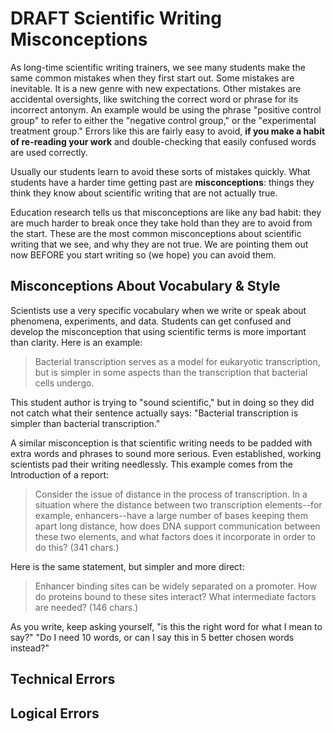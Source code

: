 # DRAFT Scientific Writing Misconceptions

As long-time scientific writing trainers, we see many students make the same common mistakes when they first start out. Some mistakes are inevitable. It is a new genre with new expectations. Other mistakes are accidental oversights, like switching the correct word or phrase for its incorrect antonym. An example would be using the phrase "positive control group" to refer to either the "negative control group," or the "experimental treatment group." Errors like this are fairly easy to avoid, __if you make a habit of re-reading your work__ and double-checking that easily confused words are used correctly.  

Usually our students learn to avoid these sorts of mistakes quickly. What students have a harder time getting past are __misconceptions__: things they think they know about scientific writing that are not actually true.

Education research tells us that misconceptions are like any bad habit: they are much harder to break once they take hold than they are to avoid from the start. These are the most common misconceptions about scientific writing that we see, and why they are not true. We are pointing them out now BEFORE you start writing so (we hope) you can avoid them.


## Misconceptions About Vocabulary & Style

Scientists use a very specific vocabulary when we write or speak about phenomena, experiments, and data. Students can get confused and develop the misconception that using scientific terms is more important than clarity. Here is an example: 

> Bacterial transcription serves as a model for eukaryotic transcription, but is simpler in some aspects than the transcription that bacterial cells undergo.

This student author is trying to "sound scientific," but in doing so they did not catch what their sentence actually says: "Bacterial transcription is simpler than bacterial transcription." 

A similar misconception is that scientific writing needs to be padded with extra words and phrases to sound more serious. Even established, working scientists pad their writing needlessly. This example comes from the Introduction of a report:
    
>Consider the issue of distance in the process of transcription. In a situation where the distance between two transcription elements--for example, enhancers--have a large number of bases keeping them apart long distance, how does DNA support communication between these two elements, and what factors does it incorporate in order to do this? (341 chars.)

Here is the same statement, but simpler and more direct: 

> Enhancer binding sites can be widely separated on a promoter. How do proteins bound to these sites interact? What intermediate factors are needed? (146 chars.)

As you write, keep asking yourself, "is this the right word for what I mean to say?" "Do I need 10 words, or can I say this in 5 better chosen words instead?"


## Technical Errors



## Logical Errors



   
